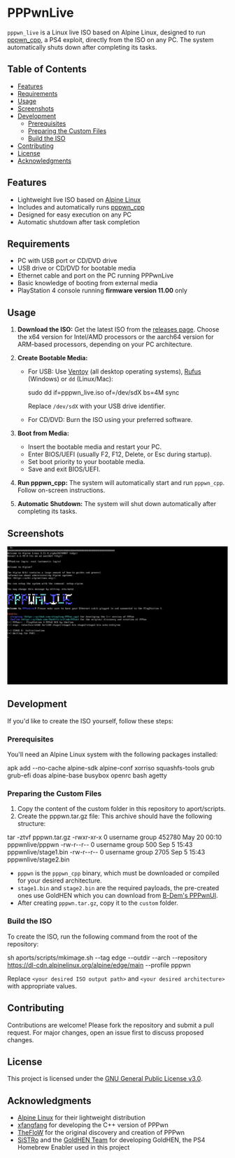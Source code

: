 # PPPwnLive

`pppwn_live` is a Linux live ISO based on Alpine Linux, designed to run [pppwn_cpp](https://github.com/xfangfang/PPPwn_cpp), a PS4 exploit, directly from the ISO on any PC. The system automatically shuts down after completing its tasks.

## Table of Contents
- [Features](#features)
- [Requirements](#requirements)
- [Usage](#usage)
- [Screenshots](#screenshots)
- [Development](#development)
  - [Prerequisites](#prerequisites)
  - [Preparing the Custom Files](#preparing-the-custom-files)
  - [Build the ISO](#build-the-iso)
- [Contributing](#contributing)
- [License](#license)
- [Acknowledgments](#acknowledgments)

## Features

- Lightweight live ISO based on [Alpine Linux](https://alpinelinux.org/)
- Includes and automatically runs [pppwn_cpp](https://github.com/xfangfang/PPPwn_cpp)
- Designed for easy execution on any PC
- Automatic shutdown after task completion

## Requirements

- PC with USB port or CD/DVD drive
- USB drive or CD/DVD for bootable media
- Ethernet cable and port on the PC running PPPwnLive 
- Basic knowledge of booting from external media
- PlayStation 4 console running **firmware version 11.00** only

## Usage

1. **Download the ISO:**
   Get the latest ISO from the [releases page](https://github.com/SoftwareRat/pppwn_live/releases). Choose the x64 version for Intel/AMD processors or the aarch64 version for ARM-based processors, depending on your PC architecture.

2. **Create Bootable Media:**
   - For USB: Use [Ventoy](https://www.ventoy.net/en/doc_start.html) (all desktop operating systems), [Rufus](https://rufus.ie/) (Windows) or `dd` (Linux/Mac):
     
     sudo dd if=pppwn_live.iso of=/dev/sdX bs=4M
     sync
     
     Replace `/dev/sdX` with your USB drive identifier.

   - For CD/DVD: Burn the ISO using your preferred software.

3. **Boot from Media:**
   - Insert the bootable media and restart your PC.
   - Enter BIOS/UEFI (usually F2, F12, Delete, or Esc during startup).
   - Set boot priority to your bootable media.
   - Save and exit BIOS/UEFI.

4. **Run pppwn_cpp:**
   The system will automatically start and run `pppwn_cpp`. Follow on-screen instructions.

5. **Automatic Shutdown:**
   The system will shut down automatically after completing its tasks.

## Screenshots
![Screenshot of PPPwnLive ISO booted, showing a terminal interface with system information and instructions](images/screenshot.png)

## Development

If you'd like to create the ISO yourself, follow these steps:

### Prerequisites

You'll need an Alpine Linux system with the following packages installed:


apk add --no-cache alpine-sdk alpine-conf xorriso squashfs-tools grub grub-efi doas alpine-base busybox openrc bash agetty


### Preparing the Custom Files

1. Copy the content of the custom folder in this repository to aport/scripts.
2. Create the pppwn.tar.gz file: This archive should have the following structure:


tar -ztvf pppwn.tar.gz
-rwxr-xr-x  0 username group  452780 May 20 00:10 pppwnlive/pppwn
-rw-r--r--  0 username group     500 Sep  5 15:43 pppwnlive/stage1.bin
-rw-r--r--  0 username group    2705 Sep  5 15:43 pppwnlive/stage2.bin


- `pppwn` is the `pppwn_cpp` binary, which must be downloaded or compiled for your desired architecture.
- `stage1.bin` and `stage2.bin` are the required payloads, the pre-created ones use GoldHEN which you can download from [B-Dem's PPPwnUI](https://github.com/B-Dem/PPPwnUI/tree/main/PPPwn/goldhen/1100).
- After creating `pppwn.tar.gz`, copy it to the `custom` folder.

### Build the ISO

To create the ISO, run the following command from the root of the repository:


sh aports/scripts/mkimage.sh --tag edge --outdir <your desired ISO output path> --arch <your desired architecture> --repository https://dl-cdn.alpinelinux.org/alpine/edge/main --profile pppwn


Replace `<your desired ISO output path>` and `<your desired architecture>` with appropriate values.

## Contributing

Contributions are welcome! Please fork the repository and submit a pull request. For major changes, open an issue first to discuss proposed changes.

## License

This project is licensed under the [GNU General Public License v3.0](LICENSE).

## Acknowledgments

- [Alpine Linux](https://alpinelinux.org/) for their lightweight distribution
- [xfangfang](https://github.com/xfangfang/PPPwn_cpp) for developing the C++ version of PPPwn
- [TheFloW](https://github.com/TheOfficialFloW/PPPwn) for the original discovery and creation of PPPwn
- [SiSTRo](https://github.com/SiSTR0) and the [GoldHEN Team](https://github.com/GoldHEN/GoldHEN) for developing GoldHEN, the PS4 Homebrew Enabler used in this project